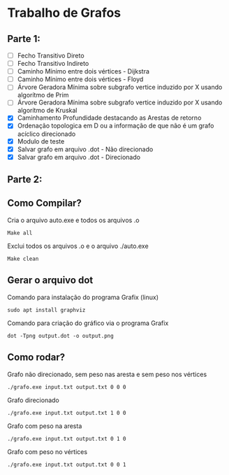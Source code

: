 # Trabalho de Grafos
## Parte 1:

- [ ] Fecho Transitivo Direto
- [ ] Fecho Transitivo Indireto
- [ ] Caminho Mínimo entre dois vértices - Dijkstra
- [ ] Caminho Mínimo entre dois vértices - Floyd
- [ ] Árvore Geradora Mínima sobre subgrafo vertice induzido por X usando algorítmo de Prim
- [ ] Árvore Geradora Mínima sobre subgrafo vertice induzido por X usando algorítmo de Kruskal
- [x] Caminhamento Profundidade destacando as Arestas de retorno
- [x] Ordenação topologica em D ou a informação de que não é um grafo acíclico direcionado
- [x] Modulo de teste
- [x] Salvar grafo em arquivo .dot - Não direcionado
- [x] Salvar grafo em arquivo .dot - Direcionado
## Parte 2:




## Como Compilar?
Cria o arquivo auto.exe e todos os arquivos .o

```
Make all
```

Exclui todos os arquivos .o e o arquivo ./auto.exe

```
Make clean
```

## Gerar o arquivo dot

Comando para instalação do programa Grafix (linux)

```
sudo apt install graphviz
```
Comando para criação do gráfico via o programa Grafix
```
dot -Tpng output.dot -o output.png
```
## Como rodar?

Grafo não direcionado, sem peso nas aresta e sem peso nos vértices 
```
./grafo.exe input.txt output.txt 0 0 0
```

Grafo direcionado 
```
./grafo.exe input.txt output.txt 1 0 0
```

Grafo com peso na aresta 
```
./grafo.exe input.txt output.txt 0 1 0
```

Grafo com peso no vértices 
```
./grafo.exe input.txt output.txt 0 0 1

```